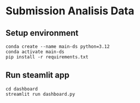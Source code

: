 # Submission Analisis Data

## Setup environment
```
conda create --name main-ds python=3.12
conda activate main-ds
pip install -r requirements.txt
```

## Run steamlit app
```
cd dashboard
streamlit run dashboard.py
```